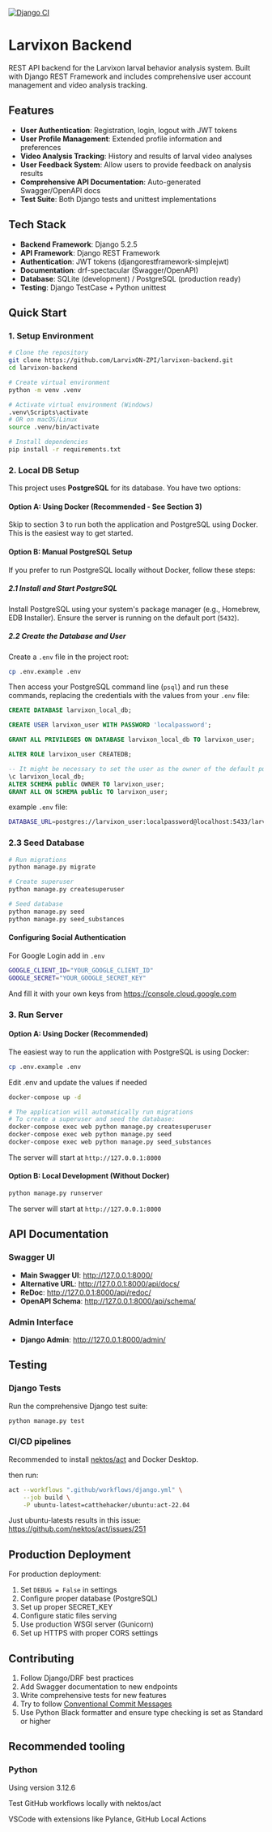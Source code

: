 <!-- markdownlint-disable MD041 -->

[![Django CI](https://github.com/LarvixON-ZPI/larvixon-backend/actions/workflows/django.yml/badge.svg)](https://github.com/LarvixON-ZPI/larvixon-backend/actions/workflows/django.yml)

# Larvixon Backend

REST API backend for the Larvixon larval behavior analysis system. Built with Django REST Framework and includes comprehensive user account management and video analysis tracking.

## Features

- **User Authentication**: Registration, login, logout with JWT tokens
- **User Profile Management**: Extended profile information and preferences
- **Video Analysis Tracking**: History and results of larval video analyses
- **User Feedback System**: Allow users to provide feedback on analysis results
- **Comprehensive API Documentation**: Auto-generated Swagger/OpenAPI docs
- **Test Suite**: Both Django tests and unittest implementations

## Tech Stack

- **Backend Framework**: Django 5.2.5
- **API Framework**: Django REST Framework
- **Authentication**: JWT tokens (djangorestframework-simplejwt)
- **Documentation**: drf-spectacular (Swagger/OpenAPI)
- **Database**: SQLite (development) / PostgreSQL (production ready)
- **Testing**: Django TestCase + Python unittest

## Quick Start

### 1. Setup Environment

```bash
# Clone the repository
git clone https://github.com/LarvixON-ZPI/larvixon-backend.git
cd larvixon-backend

# Create virtual environment
python -m venv .venv

# Activate virtual environment (Windows)
.venv\Scripts\activate
# OR on macOS/Linux
source .venv/bin/activate

# Install dependencies
pip install -r requirements.txt
```

### 2. Local DB Setup

This project uses **PostgreSQL** for its database. You have two options:

#### Option A: Using Docker (Recommended - See Section 3)

Skip to section 3 to run both the application and PostgreSQL using Docker. This is the easiest way to get started.

#### Option B: Manual PostgreSQL Setup

If you prefer to run PostgreSQL locally without Docker, follow these steps:

##### 2.1 Install and Start PostgreSQL

Install PostgreSQL using your system's package manager (e.g., Homebrew, EDB Installer). Ensure the server is running on the default port (`5432`).

##### 2.2 Create the Database and User

Create a `.env` file in the project root:

```bash
cp .env.example .env
```

Then access your PostgreSQL command line (`psql`) and run these commands, replacing the credentials with the values from your `.env` file:

```sql
CREATE DATABASE larvixon_local_db;

CREATE USER larvixon_user WITH PASSWORD 'localpassword';

GRANT ALL PRIVILEGES ON DATABASE larvixon_local_db TO larvixon_user;

ALTER ROLE larvixon_user CREATEDB;

-- It might be necessary to set the user as the owner of the default public schema 
\c larvixon_local_db;
ALTER SCHEMA public OWNER TO larvixon_user;
GRANT ALL ON SCHEMA public TO larvixon_user;
```

example `.env` file:

```bash
DATABASE_URL=postgres://larvixon_user:localpassword@localhost:5433/larvixon_local_db
```

### 2.3 Seed Database

```bash
# Run migrations
python manage.py migrate

# Create superuser
python manage.py createsuperuser

# Seed database
python manage.py seed
python manage.py seed_substances
```

#### Configuring Social Authentication

For Google Login add in `.env`

```bash
GOOGLE_CLIENT_ID="YOUR_GOOGLE_CLIENT_ID"
GOOGLE_SECRET="YOUR_GOOGLE_SECRET_KEY"
```

And fill it with your own keys from <https://console.cloud.google.com>

### 3. Run Server

#### Option A: Using Docker (Recommended)

The easiest way to run the application with PostgreSQL is using Docker:

```bash
cp .env.example .env
```

Edit .env and update the values if needed

```bash
docker-compose up -d

# The application will automatically run migrations
# To create a superuser and seed the database:
docker-compose exec web python manage.py createsuperuser
docker-compose exec web python manage.py seed
docker-compose exec web python manage.py seed_substances
```

The server will start at `http://127.0.0.1:8000`

#### Option B: Local Development (Without Docker)

```bash
python manage.py runserver
```

The server will start at `http://127.0.0.1:8000`

## API Documentation

### Swagger UI

- **Main Swagger UI**: <http://127.0.0.1:8000/>
- **Alternative URL**: <http://127.0.0.1:8000/api/docs/>
- **ReDoc**: <http://127.0.0.1:8000/api/redoc/>
- **OpenAPI Schema**: <http://127.0.0.1:8000/api/schema/>

### Admin Interface

- **Django Admin**: <http://127.0.0.1:8000/admin/>

## Testing

### Django Tests

Run the comprehensive Django test suite:

```bash
python manage.py test
```

### CI/CD pipelines

Recommended to install [nektos/act](https://github.com/nektos/act) and Docker Desktop.

then run:

```sh
act --workflows ".github/workflows/django.yml" \
    --job build \
    -P ubuntu-latest=catthehacker/ubuntu:act-22.04
```

Just ubuntu-latests results in this issue: <https://github.com/nektos/act/issues/251>

## Production Deployment

For production deployment:

1. Set `DEBUG = False` in settings
2. Configure proper database (PostgreSQL)
3. Set up proper SECRET_KEY
4. Configure static files serving
5. Use production WSGI server (Gunicorn)
6. Set up HTTPS with proper CORS settings

## Contributing

1. Follow Django/DRF best practices
2. Add Swagger documentation to new endpoints
3. Write comprehensive tests for new features
4. Try to follow [Conventional Commit Messages](https://gist.github.com/qoomon/5dfcdf8eec66a051ecd85625518cfd13)
5. Use Python Black formatter and ensure type checking is set as Standard or higher

## Recommended tooling

### Python

Using version 3.12.6

Test GitHub workflows locally with nektos/act

VSCode with extensions like Pylance, GitHub Local Actions

